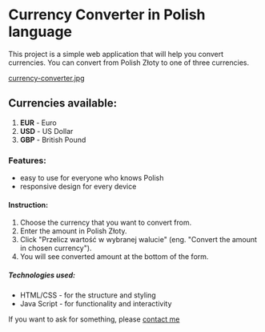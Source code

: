 # Currency Converter in Polish language

This project is a simple web application that will help you convert currencies. You can convert from Polish Złoty to one of three currencies.

[currency-converter.jpg](https://postimg.cc/YGpMmSBf)

## Currencies available:

1. **EUR** - Euro
2. **USD** - US Dollar
3. **GBP** - British Pound

### Features:

- easy to use for everyone who knows Polish
- responsive design for every device

#### Instruction:

1. Choose the currency that you want to convert from.
2. Enter the amount in Polish Złoty.
3. Click "Przelicz wartość w wybranej walucie" (eng. "Convert the amount in chosen currency").
4. You will see converted amount at the bottom of the form.

##### Technologies used:

- HTML/CSS - for the structure and styling
- Java Script - for functionality and interactivity


If you want to ask for something, please [contact me](mailto:camilla19.944@gmail.com)